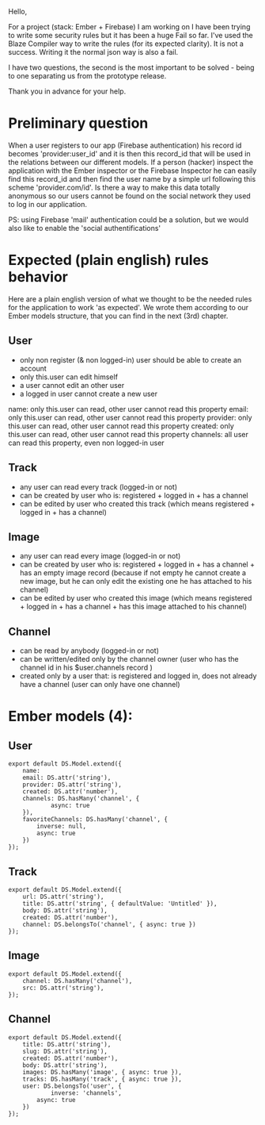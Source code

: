 Hello,

For a project (stack: Ember + Firebase) I am working on I have been trying to write some security rules but it has been a huge Fail so far.
I've used the Blaze Compiler way to write the rules (for its expected clarity). It is not a success. Writing it the normal json way is also a fail.

I have two questions, the second is the most important to be solved - being to one separating us from the prototype release.

Thank you in advance for your help.

# Preliminary question

When a user registers to our app (Firebase authentication) his record id becomes 'provider:user_id' and it is then this record_id that will be used in the relations between our different models. If a person (hacker) inspect the application with the Ember inspector or the Firebase Inspector he can easily find this record_id and then find the user name by a simple url following this scheme 'provider.com/id'.
Is there a way to make this data totally anonymous so our users cannot be found on the social network they used to log in our application.

PS: using Firebase 'mail' authentication could be a solution, but we would also like to enable the 'social authentifications'

# Expected (plain english) rules behavior

Here are a plain english version of what we thought to be the needed rules for the application to work 'as expected'.
We wrote them according to our Ember models structure, that you can find in the next (3rd) chapter.

## User
- only non register (& non logged-in) user should be able to create an account
- only this.user can edit himself
- a user cannot edit an other user
- a logged in user cannot create a new user

name: only this.user can read, other user cannot read this property
email: only this.user can read, other user cannot read this property
provider: only this.user can read, other user cannot read this property
created: only this.user can read, other user cannot read this property
channels: all user can read this property, even non logged-in user

## Track
- any user can read every track (logged-in or not)
- can be created by user who is: registered + logged in + has a channel
- can be edited by user who created this track (which means registered + logged in + has a channel)

## Image
- any user can read every image (logged-in or not)
- can be created by user who is: registered + logged in + has a channel + has an empty image record (because if not empty he cannot create a new image, but he can only edit the existing one he has attached to his channel)
- can be edited by user who created this image (which means registered + logged in + has a channel + has this image attached to his channel)

## Channel
- can be read by anybody (logged-in or not)
- can be written/edited only by the channel owner (user who has the channel id in his $user.channels record )
- created only by a user that: is registered and logged in, does not already have a channel (user can only have one channel)

# Ember models (4):

## User
    export default DS.Model.extend({
    	name:
	    email: DS.attr('string'),
	    provider: DS.attr('string'),
    	created: DS.attr('number'),
    	channels: DS.hasMany('channel', {
	        	async: true
    	}),
	    favoriteChannels: DS.hasMany('channel', {
		    inverse: null,
    		async: true
	    })
    });

## Track
    export default DS.Model.extend({
	    url: DS.attr('string'),
    	title: DS.attr('string', { defaultValue: 'Untitled' }),
    	body: DS.attr('string'),
    	created: DS.attr('number'),
    	channel: DS.belongsTo('channel', { async: true })
    });

## Image
    export default DS.Model.extend({
	    channel: DS.hasMany('channel'),
    	src: DS.attr('string'),
    });

## Channel
    export default DS.Model.extend({
	    title: DS.attr('string'),
    	slug: DS.attr('string'),
	    created: DS.attr('number'),
    	body: DS.attr('string'),
	    images: DS.hasMany('image', { async: true }),
    	tracks: DS.hasMany('track', { async: true }),
    	user: DS.belongsTo('user', {
	        	inverse: 'channels',
    		async: true
	    })
    });
